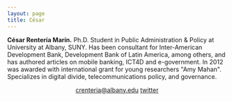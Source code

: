 ```yaml
---
layout: page
title: César
---
```

**César Rentería Marín.** Ph.D. Student in Public Administration & Policy at University at Albany, SUNY. Has been consultant for Inter-American Development Bank, Development Bank of Latin America, among others, and has authored articles on mobile banking, ICT4D and e-government. In 2012 was awarded with international grant for young researchers "Amy Mahan". Specializes in digital divide, telecommunications policy, and governance.

<center>
<i class="fas fa-at"></i><a href = "crenteria@albany.edu">crenteria@albany.edu</a>
<i class="fab fa-twitter"></i><a href = "https://twitter.com/crenteriama">twitter</a>
</center>
